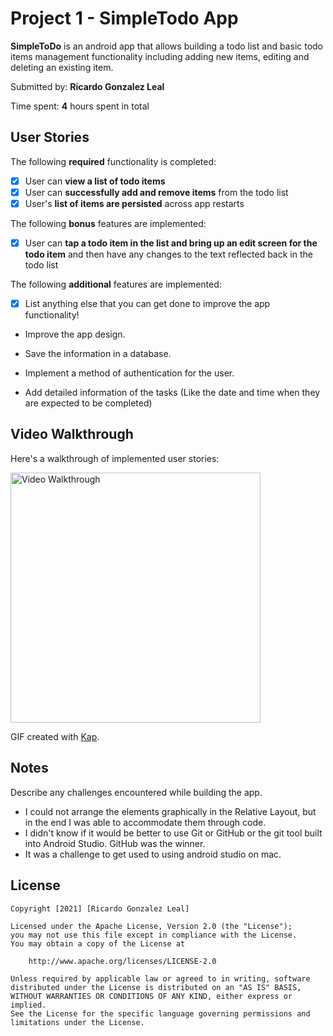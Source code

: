 # Project 1 - SimpleTodo App

**SimpleToDo** is an android app that allows building a todo list and basic todo items management functionality including adding new items, editing and deleting an existing item.

Submitted by: **Ricardo Gonzalez Leal**

Time spent: **4** hours spent in total

## User Stories

The following **required** functionality is completed:

* [X] User can **view a list of todo items**
* [X] User can **successfully add and remove items** from the todo list
* [X] User's **list of items are persisted** across app restarts

The following **bonus** features are implemented:

* [X] User can **tap a todo item in the list and bring up an edit screen for the todo item** and then have any changes to the text reflected back in the todo list

The following **additional** features are implemented:

* [X] List anything else that you can get done to improve the app functionality!

* Improve the app design. 

* Save the information in a database.

* Implement a method of authentication for the user. 

* Add detailed information of the tasks (Like the date and time when they are expected to be completed) 

## Video Walkthrough

Here's a walkthrough of implemented user stories:

<img src='screenshots/appdemo.gif' title='Video Walkthrough' width='400' alt='Video Walkthrough' />

GIF created with [Kap](https://getkap.co/).

## Notes

Describe any challenges encountered while building the app.

* I could not arrange the elements graphically in the Relative Layout, but in the end I was able to accommodate them through code.
* I didn't know if it would be better to use Git or GitHub or the git tool built into Android Studio. GitHub was the winner.
* It was a challenge to get used to using android studio on mac.

## License

    Copyright [2021] [Ricardo Gonzalez Leal]

    Licensed under the Apache License, Version 2.0 (the "License");
    you may not use this file except in compliance with the License.
    You may obtain a copy of the License at

        http://www.apache.org/licenses/LICENSE-2.0

    Unless required by applicable law or agreed to in writing, software
    distributed under the License is distributed on an "AS IS" BASIS,
    WITHOUT WARRANTIES OR CONDITIONS OF ANY KIND, either express or implied.
    See the License for the specific language governing permissions and
    limitations under the License.
